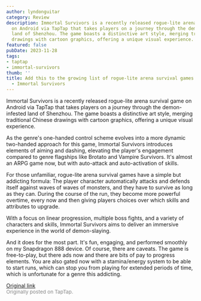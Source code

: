 ```yaml
---
author: lyndonguitar
category: Review
description: Immortal Survivors is a recently released rogue-lite arena survival game
  on Android via TapTap that takes players on a journey through the demon-infested
  land of Shenzhou. The game boasts a distinctive art style, merging traditional Chinese
  drawings with cartoon graphics, offering a unique visual experience.
featured: false
pubDate: 2023-11-28
tags:
- taptap
- immortal-survivors
thumb: ''
title: Add this to the growing list of rogue-lite arena survival games | Impressions
  - Immortal Survivors
---
```


Immortal Survivors is a recently released rogue-lite arena survival game on Android via TapTap that takes players on a journey through the demon-infested land of Shenzhou. The game boasts a distinctive art style, merging traditional Chinese drawings with cartoon graphics, offering a unique visual experience.

As the genre's one-handed control scheme evolves into a more dynamic two-handed approach for this game, Immortal Survivors introduces elements of aiming and dashing, elevating the player's engagement compared to genre flagships like Brotato and Vampire Survivors. It's almost an ARPG game now, but with auto-attack and auto-activation of skills.

For those unfamiliar, rogue-lite arena survival games have a simple but addicting formula: The player character automatically attacks and defends itself against waves of waves of monsters, and they have to survive as long as they can. During the course of the run, they become more powerful overtime, every now and then giving players choices over which skills and attributes to upgrade.

With a focus on linear progression, multiple boss fights, and a variety of characters and skills, Immortal Survivors aims to deliver an immersive experience in the world of demon-slaying.

And it does for the most part. It's fun, engaging, and performed smoothly on my Snapdragon 888 device. Of course, there are caveats. The game is free-to-play, but there ads now and there are bits of pay to progress elements. You are also gated now with a stamina/energy system to be able to start runs, which can stop you from playing for extended periods of time, which is unfortunate for a genre this addicting.

[Original link](https://www.taptap.io/post/6603588)<br><span style="font-size: 0.95em; color: #888;">Originally posted on TapTap.</span>